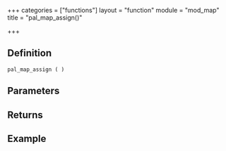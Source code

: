 +++
categories = ["functions"]
layout = "function"
module = "mod_map"
title = "pal_map_assign()"

+++

## Definition

    pal_map_assign ( )

## Parameters

## Returns

## Example
